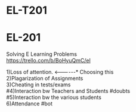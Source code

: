 # EL-T201

# EL-201  
Solving E Learning Problems  
https://trello.com/b/BoHyuQmC/el  

1)Loss of attention.            <------* Choosing this  
2)Plagarization of Assignments  
3)Cheating in tests/exams  
#4)Interaction bw Teachers and Students #doubts   
#5)Interaction bw the various students  
6)Attendance #bot  
